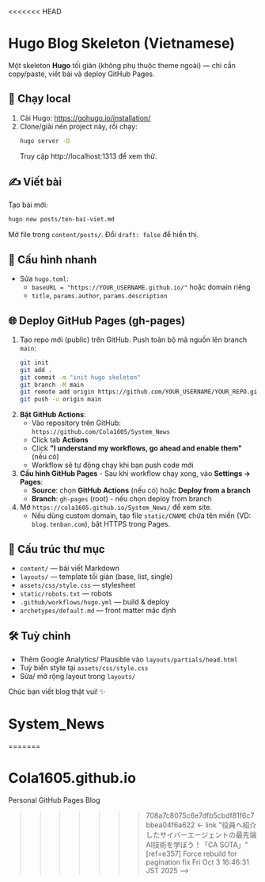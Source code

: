 <<<<<<< HEAD
# Hugo Blog Skeleton (Vietnamese)

Một skeleton **Hugo** tối giản (không phụ thuộc theme ngoài) — chỉ cần copy/paste, viết bài và deploy GitHub Pages.

## 🚀 Chạy local
1. Cài Hugo: https://gohugo.io/installation/
2. Clone/giải nén project này, rồi chạy:
   ```bash
   hugo server -D
   ```
   Truy cập http://localhost:1313 để xem thử.

## ✍️ Viết bài
Tạo bài mới:
```bash
hugo new posts/ten-bai-viet.md
```
Mở file trong `content/posts/`. Đổi `draft: false` để hiển thị.

## 🔧 Cấu hình nhanh
- Sửa `hugo.toml`:
  - `baseURL = "https://YOUR_USERNAME.github.io/"` hoặc domain riêng
  - `title`, `params.author`, `params.description`

## 🌐 Deploy GitHub Pages (gh-pages)
1. Tạo repo mới (public) trên GitHub. Push toàn bộ mã nguồn lên branch `main`:
   ```bash
   git init
   git add .
   git commit -m "init hugo skeleton"
   git branch -M main
   git remote add origin https://github.com/YOUR_USERNAME/YOUR_REPO.git
   git push -u origin main
   ```
2. **Bật GitHub Actions**:
   - Vào repository trên GitHub: `https://github.com/Cola1605/System_News`
   - Click tab **Actions** 
   - Click **"I understand my workflows, go ahead and enable them"** (nếu có)
   - Workflow sẽ tự động chạy khi bạn push code mới
3. **Cấu hình GitHub Pages** - Sau khi workflow chạy xong, vào **Settings → Pages**:
   - **Source**: chọn **GitHub Actions** (nếu có) hoặc **Deploy from a branch**
   - **Branch**: `gh-pages` (root) - nếu chọn deploy from branch
4. Mở `https://cola1605.github.io/System_News/` để xem site.
   - Nếu dùng custom domain, tạo file `static/CNAME` chứa tên miền (VD: `blog.tenban.com`), bật HTTPS trong Pages.

## 🧩 Cấu trúc thư mục
- `content/` — bài viết Markdown
- `layouts/` — template tối giản (base, list, single)
- `assets/css/style.css` — stylesheet
- `static/robots.txt` — robots
- `.github/workflows/hugo.yml` — build & deploy
- `archetypes/default.md` — front matter mặc định

## 🛠️ Tuỳ chỉnh
- Thêm Google Analytics/ Plausible vào `layouts/partials/head.html`
- Tuỳ biến style tại `assets/css/style.css`
- Sửa/ mở rộng layout trong `layouts/`

Chúc bạn viết blog thật vui! ✨
# System_News
=======
# Cola1605.github.io
Personal GitHub Pages Blog
>>>>>>> 708a7c8075c6e7dfb5cbdf81f6c7bbea04f6a622
<- link "役員へ紹介したサイバーエージェントの最先端AI技術を学ぼう！「CA SOTA」" [ref=e357] Force rebuild for pagination fix Fri Oct  3 16:46:31 JST 2025 -->
